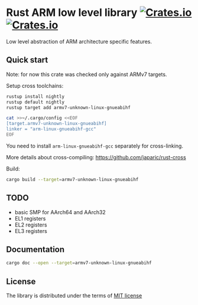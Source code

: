 # Rust ARM low level library [![Crates.io](https://img.shields.io/crates/v/arm.svg)](https://crates.io/crates/arm) [![Crates.io](https://img.shields.io/crates/d/arm.svg)](https://crates.io/crates/arm)

Low level abstraction of ARM architecture specific features.

## Quick start

Note: for now this crate was checked only against ARMv7 targets.

Setup cross toolchains:
```sh
rustup install nightly
rustup default nightly
rustup target add armv7-unknown-linux-gnueabihf

cat >>~/.cargo/config <<EOF
[target.armv7-unknown-linux-gnueabihf]
linker = "arm-linux-gnueabihf-gcc"
EOF
```
You need to install `arm-linux-gnueabihf-gcc` separately for cross-linking.

More details about cross-compiling: https://github.com/japaric/rust-cross

Build:
```sh
cargo build --target=armv7-unknown-linux-gnueabihf
```


## TODO

 * basic SMP for AArch64 and AArch32
 * EL1 registers
 * EL2 registers
 * EL3 registers

## Documentation

```sh
cargo doc --open --target=armv7-unknown-linux-gnueabihf
```

## License

The library is distributed under the terms of [MIT license](LICENSE)
